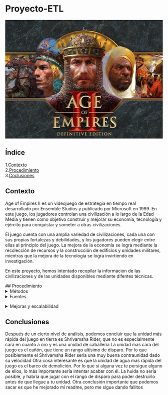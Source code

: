 # Proyecto-ETL
![](/imagenes/ageofempiresimagen.jpeg)
## Índice
1.[Contexto](#contexto)\
2.[Procedimiento](#procedimiento)\
3.[Coclusiones](#Conclusiones)
<a name="Contexto"/>
## Contexto
Age of Empires II es un videojuego de estrategia en tiempo real desarrollado por Ensemble Studios y publicado por Microsoft en 1999. En este juego, los jugadores controlan una civilización a lo largo de la Edad Media y tienen como objetivo construir y mejorar su economía, tecnología y ejército para conquistar y someter a otras civilizaciones.

El juego cuenta con una amplia variedad de civilizaciones, cada una con sus propias fortalezas y debilidades, y los jugadores pueden elegir entre ellas al principio del juego. La mejora de la economía se logra mediante la recolección de recursos y la construcción de edificios y unidades militares, mientras que la mejora de la tecnología se logra invirtiendo en investigación.

En este proyecto, hemos intentado recopilar la informacion de las civilizaciones y de las unidades disponibles mediante difentes técnicas. 

<a name="Procedimiento"/>
## Procedimiento

<details>
<summary>Métodos</summary>
<br>
Los métodos utilizados han sido dos. El primero ha sido el acceder a una API del videojuego que está centrada en las partidas rankeadas. De esta API hemos extraido las diferentes civilizaciones del videojuego. Aunque me he sentido tentado de extraer mucho mas material sobre los jugadores top, he decidido centrarme en lo que ya tenía pensado. El otro método utilizado ha sido el escreapeo de dos páginas webs para extraer de una las diferentes undidades, y de otra el nombre de los edificios donde se producen esas unidades para cruzar los datos.
<br></details>
<details>
<summary>Fuentes</summary>
<br>
    Estas son las fuentes de las que hemos sacado los datos:
    
    API: https://aoe2.net/api/strings?game=aoe2de&language=en

    Web1 screapeada: https://www.aoe2database.com/unit/175/1/en

    Web2 screapeada: https://ageofempires.fandom.com/wiki/Units_(Age_of_Empires_II)
    
<br></details>
<details>
<summary>Mejoras y escalabilidad</summary>
<br>
Durante este proyecto he tenido diferentes problemas que me han impedido completar al 100% el proyecto tal y como estaba diseñado, aunque se haya completado a nivel de lo pedido para un proyecto. El principal de ellos ha sido que he tirado tanto la API como una de las webs (la principial de donde sacaba todas las unidades) durante varias horas. Durante ese transcurso de tiempo, he tratado de hacer código para el escrapeo de webs alternativas. Finalmente, la web se recompuso y pude extraer la totalidad de los datos. El principal problema ha sido que la API ha sido mas problemática, por lo que ha sido imposible hacer la base de datos que determinase si un tipo de unidad estaba en una civilización u otra. Para la siguiente fase del proyecto, esa sería la principal meta. A pesar de lo aparentemente fácil que parece, conlleva más complejidad de lo esperado
    
<br></details>
<a name="Conclusiones"/>

## Conclusiones

Después de un cierto nivel de análisis, podemos concluir que la unidad más rápida del juego en tierra es Shrivamsha Rider, que no es especialmente cara en cuanto a oro y es una unidad de caballería
La unidad mas cara del juego es el cañón, que tiene un rango altísimo de disparo. Por lo que posiblemente el Shrivamsha Rider sería una muy buena contraunidad dado su velocidad
Otra cosa interesante es que la unidad de agua mas rápida del juego es el barco de demolición. Por lo que si alguna vez te persigue alguno de ellos, lo más importante sería intentar acabar con él. La huida no sería posible, y habría que jugar con el rango de disparo para poder destruirlo antes de que llegue a tu unidad.
Otra conclusión importante que podemos sacar es que he mejorado mi readme, pero me sigue dando fallitos 

